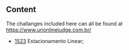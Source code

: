 ## Content
The challanges included here can all be found at https://www.urionlinejudge.com.br/

- [1523](https://www.urionlinejudge.com.br/judge/pt/problems/view/1523) Estacionamento Linear;
